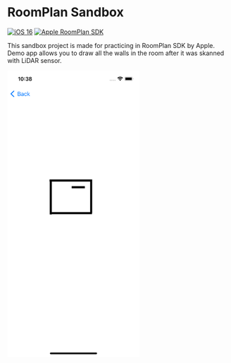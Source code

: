 # RoomPlan Sandbox

[![iOS 16](https://img.shields.io/badge/iOS-16-lightgrey)](https://developer.apple.com/ios) [![Apple RoomPlan SDK](https://img.shields.io/badge/Apple-RoomPlan-lightgrey)](https://developer.apple.com/augmented-reality/roomplan)

This sandbox project is made for practicing in RoomPlan SDK by Apple. Demo app allows you to draw all the walls in the room after it was skanned with LiDAR sensor.

<img src="https://github.com/pressanykeyplease/RoomPlan-Sandbox/blob/main/Room%20Plan/Resources/example.png" width="300" height="649"/>
